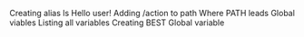 Creating alias ls
Hello user!
Adding /action to path
Where PATH leads
Global viables
Listing all variables
Creating BEST
Global variable
